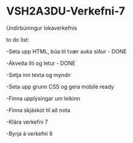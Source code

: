 # VSH2A3DU-Verkefni-7
Undirbúningur lokaverkefnis

to do list:

-Seta upp HTML, búa til tvær auka síður - DONE

-Ákveða liti og letur - DONE

-Setja inn texta og myndir

-Seta upp grunn CSS og gera mobile ready

-Finna upplýsingar um leikinn

-Finna skjáskot til að nota

-Klára verkefni 7

-Byrja á verkefni 8